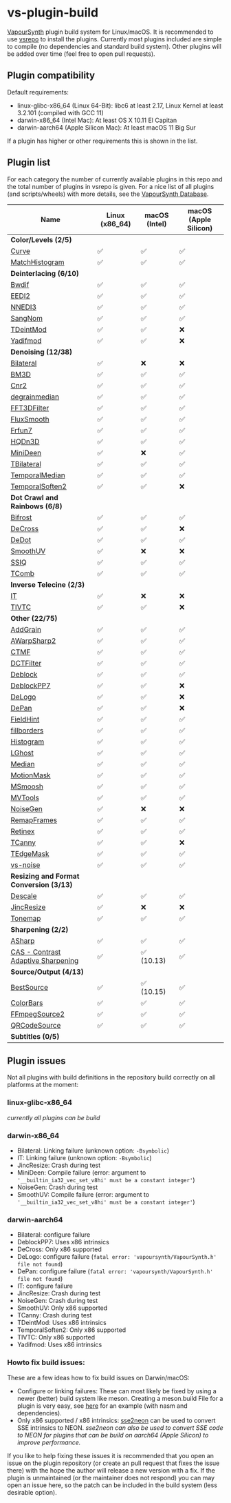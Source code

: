 # vs-plugin-build

[VapourSynth](https://www.vapoursynth.com/) plugin build system for Linux/macOS. It is recommended to use [vsrepo](https://github.com/vapoursynth/vsrepo/) to install the plugins.
Currently most plugins included are simple to compile (no dependencies and standard build system). Other plugins will be added over time (feel free to open pull requests).

## Plugin compatibility

Default requirements:
- linux-glibc-x86_64 (Linux 64-Bit): libc6 at least 2.17, Linux Kernel at least 3.2.101 (compiled with GCC 11)
- darwin-x86_64 (Intel Mac): At least OS X 10.11 El Capitan
- darwin-aarch64 (Apple Silicon Mac): At least macOS 11 Big Sur

If a plugin has higher or other requirements this is shown in the list.

## Plugin list

For each category the number of currently available plugins in this repo and the total number of plugins in vsrepo is given.
For a nice list of all plugins (and scripts/wheels) with more details, see the [VapourSynth Database](https://vsdb.top/vsrepogui).

|Name                                                        |  Linux (x86_64)  | macOS (Intel) |macOS (Apple Silicon)|
|------------------------------------------------------------|------------------|---------------|---------------------|
|**Color/Levels (2/5)**||||
|[Curve](https://github.com/HomeOfVapourSynthEvolution/VapourSynth-Curve)|        ✅         |      ✅      |      ✅       |
|[MatchHistogram](https://github.com/dubhater/vapoursynth-matchhistogram)|        ✅         |      ✅      |      ✅       |
|**Deinterlacing (6/10)**||||
|[Bwdif](https://github.com/HomeOfVapourSynthEvolution/VapourSynth-Bwdif)        |        ✅         |      ✅      |      ✅       |
|[EEDI2](https://github.com/HomeOfVapourSynthEvolution/VapourSynth-EEDI2)        |        ✅         |      ✅      |      ✅       |
|[NNEDI3](https://github.com/dubhater/vapoursynth-nnedi3)                        |        ✅         |      ✅      |      ✅       |
|[SangNom](https://github.com/dubhater/vapoursynth-sangnom)                      |        ✅         |      ✅      |      ✅       |
|[TDeintMod](https://github.com/HomeOfVapourSynthEvolution/VapourSynth-TDeintMod)|        ✅         |      ✅      |      ❌       |
|[Yadifmod](https://github.com/HomeOfVapourSynthEvolution/VapourSynth-Yadifmod)  |        ✅         |      ✅      |      ❌       |
|**Denoising (12/38)**||||
|[Bilateral](https://github.com/HomeOfVapourSynthEvolution/VapourSynth-Bilateral)|        ✅         |      ❌      |      ❌       |
|[BM3D](https://github.com/HomeOfVapourSynthEvolution/VapourSynth-BM3D)          |        ✅         |      ✅      |      ✅       |
|[Cnr2](https://github.com/dubhater/vapoursynth-cnr2)                            |        ✅         |      ✅      |      ✅       |
|[degrainmedian](https://github.com/dubhater/vapoursynth-degrainmedian)          |        ✅         |      ✅      |      ✅       |
|[FFT3DFilter](https://github.com/myrsloik/VapourSynth-FFT3DFilter)              |        ✅         |      ✅      |      ✅       |
|[FluxSmooth](https://github.com/dubhater/vapoursynth-fluxsmooth)                |        ✅         |      ✅      |      ✅       |
|[Frfun7](https://github.com/dubhater/vapoursynth-frfun7)                        |        ✅         |      ✅      |      ✅       |
|[HQDn3D](https://github.com/theChaosCoder/vapoursynth-hqdn3d)                   |        ✅         |      ✅      |      ✅       |
|[MiniDeen](https://github.com/dubhater/vapoursynth-minideen)                    |        ✅         |      ❌      |      ✅       |
|[TBilateral](https://github.com/dubhater/vapoursynth-tbilateral)                |        ✅         |      ✅      |      ✅       |
|[TemporalMedian](https://github.com/dubhater/vapoursynth-temporalmedian)        |        ✅         |      ✅      |      ✅       |
|[TemporalSoften2](https://github.com/dubhater/vapoursynth-temporalsoften2)      |        ✅         |      ✅      |      ❌       |
|**Dot Crawl and Rainbows (6/8)**||||
|[Bifrost](https://github.com/dubhater/vapoursynth-bifrost)  |        ✅         |      ✅      |      ✅       |
|[DeCross](https://github.com/dubhater/vapoursynth-decross)  |        ✅         |      ✅      |      ❌       |
|[DeDot](https://github.com/dubhater/vapoursynth-dedot)      |        ✅         |      ✅      |      ✅       |
|[SmoothUV](https://github.com/dubhater/vapoursynth-smoothuv)|        ✅         |      ❌      |      ❌       |
|[SSIQ](https://github.com/dubhater/vapoursynth-ssiq)        |        ✅         |      ✅      |      ✅       |
|[TComb](https://github.com/dubhater/vapoursynth-tcomb)      |        ✅         |      ✅      |      ✅       |
|**Inverse Telecine (2/3)**||||
|[IT](https://github.com/HomeOfVapourSynthEvolution/VapourSynth-IT)|        ✅         |      ❌      |      ❌       |
|[TIVTC](https://github.com/dubhater/vapoursynth-tivtc)            |        ✅         |      ✅      |      ❌       |
|**Other (22/75)**||||
|[AddGrain](https://github.com/HomeOfVapourSynthEvolution/VapourSynth-AddGrain)        |        ✅         |      ✅      |      ✅       |
|[AWarpSharp2](https://github.com/dubhater/vapoursynth-awarpsharp2)                    |        ✅         |      ✅      |      ✅       |
|[CTMF](https://github.com/HomeOfVapourSynthEvolution/VapourSynth-CTMF)                |        ✅         |      ✅      |      ✅       |
|[DCTFilter](https://github.com/HomeOfVapourSynthEvolution/VapourSynth-DCTFilter)      |        ✅         |      ✅      |      ✅       |
|[Deblock](https://github.com/HomeOfVapourSynthEvolution/VapourSynth-Deblock)          |        ✅         |      ✅      |      ✅       |
|[DeblockPP7](https://github.com/HomeOfVapourSynthEvolution/VapourSynth-DeblockPP7)    |        ✅         |      ✅      |      ❌       |
|[DeLogo](https://github.com/HomeOfVapourSynthEvolution/VapourSynth-DeLogo)            |        ✅         |      ✅      |      ❌       |
|[DePan](https://github.com/Vapoursynth-Plugins-Gitify/DePan)                          |        ✅         |      ✅      |      ❌       |
|[FieldHint](https://github.com/dubhater/vapoursynth-fieldhint)                        |        ✅         |      ✅      |      ✅       |
|[fillborders](https://github.com/dubhater/vapoursynth-fillborders)                    |        ✅         |      ✅      |      ✅       |
|[Histogram](https://github.com/dubhater/vapoursynth-histogram)                        |        ✅         |      ✅      |      ✅       |
|[LGhost](https://github.com/HomeOfVapourSynthEvolution/VapourSynth-LGhost)            |        ✅         |      ✅      |      ✅       |
|[Median](https://github.com/dubhater/vapoursynth-median)                              |        ✅         |      ✅      |      ✅       |
|[MotionMask](https://github.com/dubhater/vapoursynth-motionmask)                      |        ✅         |      ✅      |      ✅       |
|[MSmoosh](https://github.com/dubhater/vapoursynth-msmoosh)                            |        ✅         |      ✅      |      ✅       |
|[MVTools](https://github.com/dubhater/vapoursynth-mvtools)                            |        ✅         |      ✅      |      ✅       |
|[NoiseGen](https://github.com/theChaosCoder/vapoursynth-noisegen)                     |        ✅         |      ❌      |      ❌       |
|[RemapFrames](https://github.com/Irrational-Encoding-Wizardry/Vapoursynth-RemapFrames)|        ✅         |      ✅      |      ✅       |
|[Retinex](https://github.com/HomeOfVapourSynthEvolution/VapourSynth-Retinex)          |        ✅         |      ✅      |      ✅       |
|[TCanny](https://github.com/HomeOfVapourSynthEvolution/VapourSynth-TCanny)            |        ✅         |      ✅      |      ❌       |
|[TEdgeMask](https://github.com/dubhater/vapoursynth-tedgemask)                        |        ✅         |      ✅      |      ✅       |
|[vs-noise](https://github.com/wwww-wwww/vs-noise)                                     |        ✅         |      ✅      |      ✅       |
|**Resizing and Format Conversion (3/13)**||||
|[Descale](https://github.com/Jaded-Encoding-Thaumaturgy/vapoursynth-descale)|        ✅         |      ✅      |      ✅       |
|[JincResize](https://github.com/Kiyamou/VapourSynth-JincResize)             |        ✅         |      ❌      |      ❌       |
|[Tonemap](https://github.com/ifb/vapoursynth-tonemap)                       |        ✅         |      ✅      |      ✅       |
|**Sharpening (2/2)**||||
|[ASharp](https://github.com/dubhater/vapoursynth-asharp)                                           |        ✅         |      ✅      |      ✅       |
|[CAS - Contrast Adaptive Sharpening](https://github.com/HomeOfVapourSynthEvolution/VapourSynth-CAS)|        ✅         |  ✅ (10.13)  |      ✅       |
|**Source/Output (4/13)**||||
|[BestSource](https://github.com/vapoursynth/bestsource)      |        ✅         |  ✅ (10.15)  |      ✅       |
|[ColorBars](https://github.com/ifb/vapoursynth-colorbars)    |        ✅         |      ✅      |      ✅       |
|[FFmpegSource2](https://github.com/FFMS/ffms2)               |        ✅         |      ✅      |      ✅       |
|[QRCodeSource](https://github.com/jeremypoulter/QRCodeSource)|        ✅         |      ✅      |      ✅       |
|**Subtitles (0/5)**||||


## Plugin issues

Not all plugins with build definitions in the repository build correctly on all platforms at the moment:

### linux-glibc-x86_64
*currently all plugins can be build*

### darwin-x86_64
- Bilateral: Linking failure (unknown option: `-Bsymbolic`)
- IT: Linking failure (unknown option: `-Bsymbolic`)
- JincResize: Crash during test
- MiniDeen: Compile failure (error: argument to `'__builtin_ia32_vec_set_v8hi' must be a constant integer'`)
- NoiseGen: Crash during test
- SmoothUV: Compile failure (error: argument to `'__builtin_ia32_vec_set_v8hi' must be a constant integer'`)

### darwin-aarch64
- Bilateral: configure failure
- DeblockPP7: Uses x86 intrinsics
- DeCross: Only x86 supported
- DeLogo: configure failure (`fatal error: 'vapoursynth/VapourSynth.h' file not found`)
- DePan: configure failure (`fatal error: 'vapoursynth/VapourSynth.h' file not found`)
- IT: configure failure
- JincResize: Crash during test
- NoiseGen: Crash during test
- SmoothUV: Only x86 supported
- TCanny: Crash during test
- TDeintMod: Uses x86 intrinsics
- TemporalSoften2: Only x86 supported
- TIVTC: Only x86 supported
- Yadifmod: Uses x86 intrinsics

### Howto fix build issues:
These are a few ideas how to fix build issues on Darwin/macOS:
- Configure or linking failures: These can most likely be fixed by using a newer (better) build system like meson. Creating a meson.build File for a plugin is very easy, see [here](https://github.com/dubhater/vapoursynth-mvtools/blob/master/meson.build) for an example (with nasm and dependencies).
- Only x86 supported / x86 intrinsics: [sse2neon](https://github.com/DLTcollab/sse2neon) can be used to convert SSE intrinsics to NEON. *sse2neon can also be used to convert SSE code to NEON for plugins that can be build on aarch64 (Apple Silicon) to improve performance.* 

If you like to help fixing these issues it is recommended that you open an issue on the plugin repository (or create an pull request that fixes the issue there) with the hope the author will release a new version with a fix. If the plugin is unmaintained (or the maintainer does not respond) you can may open an issue here, so the patch can be included in the build system (less desirable option).
